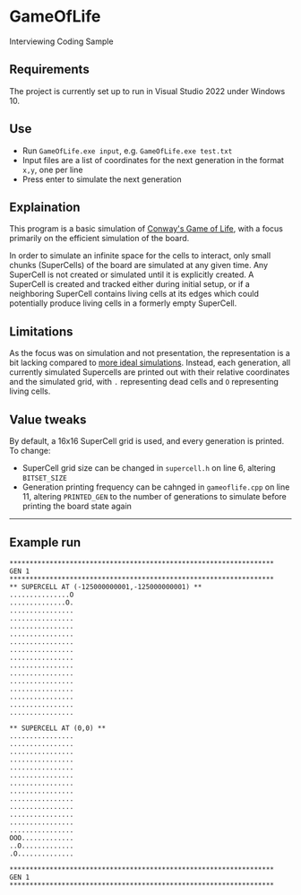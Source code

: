 # GameOfLife
Interviewing Coding Sample


## Requirements
The project is currently set up to run in Visual Studio 2022 under Windows 10.


## Use
* Run `GameOfLife.exe input`, e.g. `GameOfLife.exe test.txt`
* Input files are a list of coordinates for the next generation in the format `x,y`, one per line
* Press enter to simulate the next generation


## Explaination
This program is a basic simulation of [Conway's Game of Life](https://en.wikipedia.org/wiki/Conway%27s_Game_of_Life), with a focus primarily on the efficient simulation of the board.

In order to simulate an infinite space for the cells to interact, only small chunks (SuperCells) of the board are simulated at any given time. Any SuperCell is not created or simulated until it is explicitly created. A SuperCell is created and tracked either during initial setup, or if a neighboring SuperCell contains living cells at its edges which could potentially produce living cells in a formerly empty SuperCell.


## Limitations
As the focus was on simulation and not presentation, the representation is a bit lacking compared to [more ideal simulations](https://playgameoflife.com/). Instead, each generation, all currently simulated Supercells are printed out with their relative coordinates and the simulated grid, with `.` representing dead cells and `O` representing living cells.


## Value tweaks
By default, a 16x16 SuperCell grid is used, and every generation is printed. To change:
* SuperCell grid size can be changed in `supercell.h` on line 6, altering `BITSET_SIZE`
* Generation printing frequency can be cahnged in `gameoflife.cpp` on line 11, altering `PRINTED_GEN` to the number of generations to simulate before printing the board state again

---

## Example run
```
******************************************************************
GEN 1
******************************************************************
** SUPERCELL AT (-125000000001,-125000000001) **
...............O
..............O.
................
................
................
................
................
................
................
................
................
................
................
................
................
................

** SUPERCELL AT (0,0) **
................
................
................
................
................
................
................
................
................
................
................
................
................
OOO.............
..O.............
.O..............

******************************************************************
GEN 1
******************************************************************
```